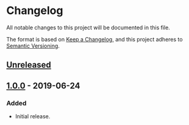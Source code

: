 # Changelog
All notable changes to this project will be documented in this file.

The format is based on [Keep a Changelog](https://keepachangelog.com/en/1.0.0/),
and this project adheres to [Semantic Versioning](https://semver.org/spec/v2.0.0.html).

## [Unreleased]

## [1.0.0] - 2019-06-24
### Added
- Initial release.

[Unreleased]: https://github.tools.digital.engie.com/GEM-Py/tesxcel/compare/v1.0.0...HEAD
[1.0.0]: https://github.tools.digital.engie.com/GEM-Py/tesxcel/releases/tag/v1.0.0
